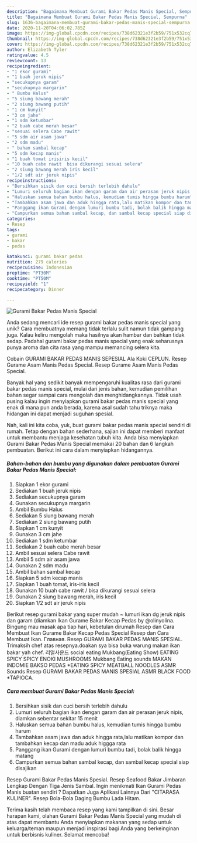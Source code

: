 ```yaml
---
description: "Bagaimana Membuat Gurami Bakar Pedas Manis Special, Sempurna"
title: "Bagaimana Membuat Gurami Bakar Pedas Manis Special, Sempurna"
slug: 1636-bagaimana-membuat-gurami-bakar-pedas-manis-special-sempurna
date: 2020-11-20T04:06:02.785Z
image: https://img-global.cpcdn.com/recipes/738d62321e3f2b59/751x532cq70/gurami-bakar-pedas-manis-special-foto-resep-utama.jpg
thumbnail: https://img-global.cpcdn.com/recipes/738d62321e3f2b59/751x532cq70/gurami-bakar-pedas-manis-special-foto-resep-utama.jpg
cover: https://img-global.cpcdn.com/recipes/738d62321e3f2b59/751x532cq70/gurami-bakar-pedas-manis-special-foto-resep-utama.jpg
author: Elizabeth Tyler
ratingvalue: 4.5
reviewcount: 13
recipeingredient:
- "1 ekor gurami"
- "1 buah jeruk nipis"
- "secukupnya garam"
- "secukupnya margarin"
- " Bumbu Halus"
- "5 siung bawang merah"
- "2 siung bawang putih"
- "1 cm kunyit"
- "3 cm jahe"
- "1 sdm ketumbar"
- "2 buah cabe merah besar"
- "sesuai selera Cabe rawit"
- "5 sdm air asam jawa"
- "2 sdm madu"
- " bahan sambal kecap"
- "5 sdm kecap manis"
- "1 buah tomat irisiris kecil"
- "10 buah cabe rawit  bisa dikurangi sesuai selera"
- "2 siung bawang merah iris kecil"
- "1/2 sdt air jeruk nipis"
recipeinstructions:
- "Bersihkan sisik dan cuci bersih terlebih dahulu"
- "Lumuri seluruh bagian ikan dengan garam dan air perasan jeruk nipis, diamkan sebentar sekitar 15 menit"
- "Haluskan semua bahan bumbu halus, kemudian tumis hingga bumbu harum"
- "Tambahkan asam jawa dan aduk hingga rata,lalu matikan kompor dan tambahkan kecap dan madu aduk higgga rata"
- "Panggang ikan Gurami dengan lumuri bumbu tadi, bolak balik hingga matang"
- "Campurkan semua bahan sambal kecap, dan sambal kecap special siap disajikan"
categories:
- Resep
tags:
- gurami
- bakar
- pedas

katakunci: gurami bakar pedas 
nutrition: 279 calories
recipecuisine: Indonesian
preptime: "PT30M"
cooktime: "PT50M"
recipeyield: "1"
recipecategory: Dinner

---
```



![Gurami Bakar Pedas Manis Special](https://img-global.cpcdn.com/recipes/738d62321e3f2b59/751x532cq70/gurami-bakar-pedas-manis-special-foto-resep-utama.jpg)

Anda sedang mencari ide resep gurami bakar pedas manis special yang unik? Cara membuatnya memang tidak terlalu sulit namun tidak gampang juga. Kalau keliru mengolah maka hasilnya akan hambar dan bahkan tidak sedap. Padahal gurami bakar pedas manis special yang enak seharusnya punya aroma dan cita rasa yang mampu memancing selera kita.

Cobain GURAMI BAKAR PEDAS MANIS SEPESIAL Ala Koki CEPLUN. Resep Gurame Asam Manis Pedas Special. Resep Gurame Asam Manis Pedas Special.

Banyak hal yang sedikit banyak mempengaruhi kualitas rasa dari gurami bakar pedas manis special, mulai dari jenis bahan, kemudian pemilihan bahan segar sampai cara mengolah dan menghidangkannya. Tidak usah pusing kalau ingin menyiapkan gurami bakar pedas manis special yang enak di mana pun anda berada, karena asal sudah tahu triknya maka hidangan ini dapat menjadi suguhan spesial.


Nah, kali ini kita coba, yuk, buat gurami bakar pedas manis special sendiri di rumah. Tetap dengan bahan sederhana, sajian ini dapat memberi manfaat untuk membantu menjaga kesehatan tubuh kita. Anda bisa menyiapkan Gurami Bakar Pedas Manis Special memakai 20 bahan dan 6 langkah pembuatan. Berikut ini cara dalam menyiapkan hidangannya.

<!--inarticleads1-->

##### Bahan-bahan dan bumbu yang digunakan dalam pembuatan Gurami Bakar Pedas Manis Special:

1. Siapkan 1 ekor gurami
1. Sediakan 1 buah jeruk nipis
1. Sediakan secukupnya garam
1. Gunakan secukupnya margarin
1. Ambil  Bumbu Halus
1. Sediakan 5 siung bawang merah
1. Sediakan 2 siung bawang putih
1. Siapkan 1 cm kunyit
1. Gunakan 3 cm jahe
1. Sediakan 1 sdm ketumbar
1. Sediakan 2 buah cabe merah besar
1. Ambil sesuai selera Cabe rawit
1. Ambil 5 sdm air asam jawa
1. Gunakan 2 sdm madu
1. Ambil  bahan sambal kecap
1. Siapkan 5 sdm kecap manis
1. Siapkan 1 buah tomat, iris-iris kecil
1. Gunakan 10 buah cabe rawit / bisa dikurangi sesuai selera
1. Gunakan 2 siung bawang merah, iris kecil
1. Siapkan 1/2 sdt air jeruk nipis


Berikut resep gurami bakar yang super mudah ~ lumuri ikan dg jeruk nipis dan garam (diamkan Ikan Gurame Bakar Kecap Pedas by @olinyolina. Bingung mau masak apa tiap hari, kebetulan dirumah Resep dan Cara Membuat Ikan Gurame Bakar Kecap Pedas Special Resep dan Cara Membuat Ikan. Главная. Resep GURAMI BAKAR PEDAS MANIS SPESIAL. Trimaksih chef atas resepnya.doakan sya bisa buka warung makan ikan bakar yah chef. 리얼사운드 social eating Mukbang(Eating Show) EATING SPICY SPICY ENOKI MUSHROOMS Mukbang Eating sounds MAKAN INDOMIE BAKSO PEDAS *EATING SPICY MEATBALL NOODLES ASMR Sounds Resep GURAMI BAKAR PEDAS MANIS SPESIAL ASMR BLACK FOOD *TAPIOCA. 

<!--inarticleads2-->

##### Cara membuat Gurami Bakar Pedas Manis Special:

1. Bersihkan sisik dan cuci bersih terlebih dahulu
1. Lumuri seluruh bagian ikan dengan garam dan air perasan jeruk nipis, diamkan sebentar sekitar 15 menit
1. Haluskan semua bahan bumbu halus, kemudian tumis hingga bumbu harum
1. Tambahkan asam jawa dan aduk hingga rata,lalu matikan kompor dan tambahkan kecap dan madu aduk higgga rata
1. Panggang ikan Gurami dengan lumuri bumbu tadi, bolak balik hingga matang
1. Campurkan semua bahan sambal kecap, dan sambal kecap special siap disajikan


Resep Gurami Bakar Pedas Manis Spesial. Resep Seafood Bakar Jimbaran Lengkap Dengan Tiga Jenis Sambal. Ingin menikmati Ikan Gurami Pedas Manis buatan sendiri ? Dapatkan Juga Aplikasi Lainnya Dari &#34;CITARASA KULINER&#34;. Resep Bola-Bola Daging Bumbu Lada Hitam. 

Terima kasih telah membaca resep yang kami tampilkan di sini. Besar harapan kami, olahan Gurami Bakar Pedas Manis Special yang mudah di atas dapat membantu Anda menyiapkan makanan yang sedap untuk keluarga/teman maupun menjadi inspirasi bagi Anda yang berkeinginan untuk berbisnis kuliner. Selamat mencoba!
